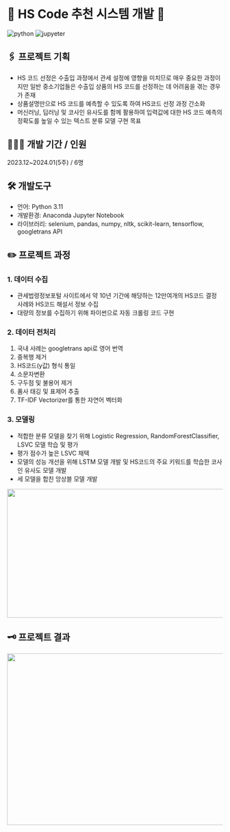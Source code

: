 # 🔢 HS Code 추천 시스템 개발 🔢

![python](https://img.shields.io/badge/Python-14354C?style=for-the-badge&logo=python&logoColor=white)
![jupyeter](	https://img.shields.io/badge/Made%20with-Jupyter-orange?style=for-the-badge&logo=Jupyter)

## 🖇️ 프로젝트 기획
- HS 코드 선정은 수출입 과정에서 관세 설정에 영향을 미치므로 매우 중요한 과정이지만 일반 중소기업들은 수출입 상품의 HS 코드를 선정하는 데 어려움을 겪는 경우가 존재
- 상품설명만으로 HS 코드를 예측할 수 있도록 하여 HS코드 선정 과정 간소화
- 머신러닝, 딥러닝 및 코사인 유사도를 함께 활용하여 입력값에 대한 HS 코드 예측의 정확도를 높일 수 있는 텍스트 분류 모델 구현 목표

## 🧑‍🤝‍🧑 개발 기간 / 인원
2023.12~2024.01(5주) / 6명

## 🛠️ 개발도구
- 언어: Python 3.11
- 개발환경: Anaconda Jupyter Notebook
- 라이브러리: selenium, pandas, numpy, nltk, scikit-learn, tensorflow, googletrans API

## ✏️ 프로젝트 과정
### 1. 데이터 수집
- 관세법령정보포털 사이트에서 약 10년 기간에 해당하는 12만여개의 HS코드 결정 사례와 HS코드 해설서 정보 수집
- 대량의 정보를 수집하기 위해 파이썬으로 자동 크롤링 코드 구현

### 2. 데이터 전처리
1) 국내 사례는 googletrans api로 영어 번역
2) 중복행 제거
3) HS코드(y값) 형식 통일
4) 소문자변환
5) 구두점 및 불용어 제거
6) 품사 태깅 및 표제어 추출
7) TF-IDF Vectorizer를 통한 자연어 벡터화
 
### 3. 모델링
- 적합한 분류 모델을 찾기 위해 Logistic Regression, RandomForestClassifier, LSVC 모델 학습 및 평가
- 평가 점수가 높은 LSVC 채택
- 모델의 성능 개선을 위해 LSTM 모델 개발 및 HS코드의 주요 키워드를 학습한 코사인 유사도 모델 개발
- 세 모델을 합친 앙상블 모델 개발
<img src="https://github.com/haneuljj/DIMA3_project1_predictHSCode/assets/146147196/54030996-0214-4fd4-bb28-360aa1cf3f2b.png" width="680" height="300"/> 

## 🗝️ 프로젝트 결과
<img src="https://github.com/haneuljj/DIMA3_project1_predictHSCode/assets/146147196/39ec16cd-6ec1-48b9-8762-04f67f55e11a.png" width="680" height="400"/> 



